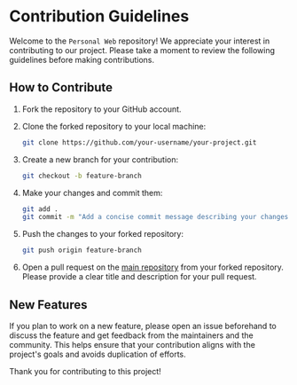 # Contribution Guidelines

Welcome to the `Personal Web` repository! We appreciate your interest in contributing to our project. Please take a moment to review the following guidelines before making contributions.

## How to Contribute

1. Fork the repository to your GitHub account.
2. Clone the forked repository to your local machine:

   ```bash
   git clone https://github.com/your-username/your-project.git
   ```

3. Create a new branch for your contribution:

   ```bash
   git checkout -b feature-branch
   ```

4. Make your changes and commit them:

   ```bash
   git add .
   git commit -m "Add a concise commit message describing your changes"
   ```

5. Push the changes to your forked repository:

   ```bash
   git push origin feature-branch
   ```

6. Open a pull request on the [main repository](https://github.com/codern-app/personal-web) from your forked repository. Please provide a clear title and description for your pull request.

## New Features

If you plan to work on a new feature, please open an issue beforehand to discuss the feature and get feedback from the maintainers and the community. This helps ensure that your contribution aligns with the project's goals and avoids duplication of efforts.

Thank you for contributing to this project!
